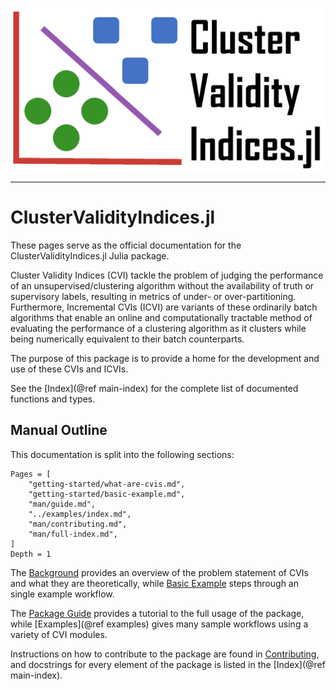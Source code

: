 ![header](assets/header.png)

---

# ClusterValidityIndices.jl

These pages serve as the official documentation for the ClusterValidityIndices.jl Julia package.

Cluster Validity Indices (CVI) tackle the problem of judging the performance of an unsupervised/clustering algorithm without the availability of truth or supervisory labels, resulting in metrics of under- or over-partitioning.
Furthermore, Incremental CVIs (ICVI) are variants of these ordinarily batch algorithms that enable an online and computationally tractable method of evaluating the performance of a clustering algorithm as it clusters while being numerically equivalent to their batch counterparts.

The purpose of this package is to provide a home for the development and use of these CVIs and ICVIs.

See the [Index](@ref main-index) for the complete list of documented functions and types.

## Manual Outline

This documentation is split into the following sections:

```@contents
Pages = [
    "getting-started/what-are-cvis.md",
    "getting-started/basic-example.md",
    "man/guide.md",
    "../examples/index.md",
    "man/contributing.md",
    "man/full-index.md",
]
Depth = 1
```

The [Background](@ref) provides an overview of the problem statement of CVIs and what they are theoretically, while [Basic Example](@ref) steps through an single example workflow.

The [Package Guide](@ref) provides a tutorial to the full usage of the package, while [Examples](@ref examples) gives many sample workflows using a variety of CVI modules.

Instructions on how to contribute to the package are found in [Contributing](@ref), and docstrings for every element of the package is listed in the [Index](@ref main-index).
